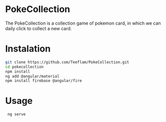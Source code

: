 # PokeCollection
The PokeCollection is a collection game of pokemon card, in which we can daily click to collect a new card.


# Instalation
```bash
git clone https://github.com/Teeflam/PokeCollection.git
cd pokecollection
npm install
ng add @angular/material
npm install firebase @angular/fire
```
# Usage
```bash
 ng serve
```

